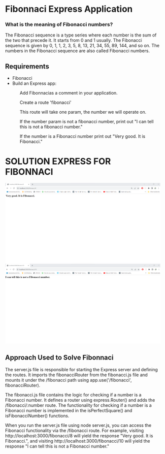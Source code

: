 <h1>Fibonnaci Express Application</h1>

<p><h3>What is the meaning of Fibonacci numbers?</h3></p>

<p>The Fibonacci sequence is a type series where each number is the sum of the two that precede it. It starts from 0 and 1 usually. The Fibonacci sequence is given by 0, 1, 1, 2, 3, 5, 8, 13, 21, 34, 55, 89, 144, and so on. The numbers in the Fibonacci sequence are also called Fibonacci numbers.</p>

<h2>Requirements</h2>

<ul>
  
<li>Fibonacci</li>

<li>Build an Express app:</li>

<ol>Add Fibonnacias a comment in your application.</ol>
<ol>Create a route 'fibonacci'</ol>
<ol>This route will take one param, the number we will operate on.</ol>
<ol>If the number param is not a fibonacci number, print out "I can tell this is not a fibonacci number."</ol>
<ol>If the number is a Fibonacci number print out "Very good. It is Fibonacci."</ol>
</ul>

<h1>SOLUTION EXPRESS FOR FIBONNACI</h1>

<img src="itsfibonnaci.png">

<img src="notfibonnaci.png">



<h2>Approach Used to Solve Fibonnaci</h2>

<p>The server.js file is responsible for starting the Express server and defining the routes. It imports the fibonacciRouter from the fibonacci.js file and mounts it under the /fibonacci path using app.use('/fibonacci', fibonacciRouter).</p>

<p>The fibonacci.js file contains the logic for checking if a number is a Fibonacci number. It defines a router using express.Router() and adds the /fibonacci/:number route. The functionality for checking if a number is a Fibonacci number is implemented in the isPerfectSquare() and isFibonacciNumber() functions.</p>

<p>When you run the server.js file using node server.js, you can access the Fibonacci functionality via the /fibonacci route. For example, visiting http://localhost:3000/fibonacci/8 will yield the response "Very good. It is Fibonacci.", and visiting http://localhost:3000/fibonacci/10 will yield the response "I can tell this is not a Fibonacci number."</p>
